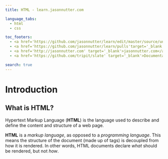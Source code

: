 ```yaml
---
title: HTML - learn.jasonnutter.com

language_tabs:
  - html
  - css

toc_footers:
  - <a href='https://github.com/jasonnutter/learn/edit/master/source/units/html/index.html.md' target='_blank'>Edit this page</a>
  - <a href='https://github.com/jasonnutter/learn/pulls'target='_blank'>Contribute on Github</a>
  - <a href='http://jasonnutter.com' target='_blank'>jasonnutter.com</a>
  - <a href='https://github.com/tripit/slate' target='_blank'>Documentation Powered by Slate</a>

search: true
---
```


# Introduction

## What is HTML?

Hypertext Markup Language (**HTML**) is the language used to describe and define the content and structure of a web page.

**HTML** is a *markup language*, as opposed to a *programming language*. This means the structure of the document (made up of tags) is decoupled from how it is rendered. In other words, HTML documents declare *what* should be rendered, but not *how*.
